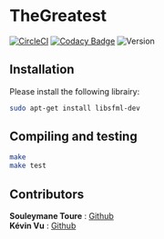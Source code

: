 # TheGreatest
[![CircleCI](https://circleci.com/gh/Kevin-Vu/The_Greatest.svg?style=shield)](https://circleci.com/gh/Kevin-Vu/The_Greatest)
[![Codacy Badge](https://api.codacy.com/project/badge/Grade/b4995ba377b7447983b61940de30ae99)](https://www.codacy.com/app/Kevin-Vu/The_Greatest?utm_source=github.com&amp;utm_medium=referral&amp;utm_content=Kevin-Vu/The_Greatest&amp;utm_campaign=Badge_Grade)
![Version](https://img.shields.io/badge/thegreatest-v1.0.0-blue.svg)

## Installation
Please install the following librairy:
```bash
sudo apt-get install libsfml-dev
```

## Compiling and testing
```bash
make
make test
```

## Contributors
**Souleymane Toure** : [Github](https://github.com/Souleymane-T)  
**Kévin Vu** : [Github](https://github.com/Kevin-Vu)  
